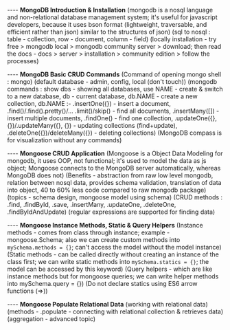 
---- **MongoDB Introduction & Installation** (mongodb is a nosql language and non-relational database management system; it's useful for javascript developers, because it uses bson format (lightweight, traversable, and efficient rather than json) similar to the structures of json) (sql to nosql : table - collection, row - document, column - field) (locally installation - try free > mongodb local > mongodb community server > download; then read the docs - docs > server > installation > community edition > follow the processes)

---- **MongoDB Basic CRUD Commands** (Command of opening mongo shell : mongo) (default database - admin, config, local (don't touch)) (mongodb commands : show dbs - showing all databases, use NAME - create & switch to a new database, db - current database, db.NAME - create a new collection, db.NAME :- .insertOne({}) - insert a document, .find()/.find().pretty()/... .limit()/skip() - find all documents, .insertMany([]) - insert multiple documents, .findOne() - find one collection, .updateOne({}, {})/.updateMany({}, {}) - updating collections (find+update), .deleteOne({})/deleteMany({}) - deleting collections) (MongoDB compass is for visualization without any commands)

---- **Mongoose CRUD Application** (Mongoose is a Object Data Modeling for mongodb, it uses OOP, not functional; it's used to model the data as js object; Mongoose connects to the MongoDB server automatically, whereas MongoDB does not) (Benefits - abstraction from raw low level mongodb, relation between nosql data, provides schema validation, translation of data into object, 40 to 60% less code compared to raw mongodb package) (topics - schema design, mongoose model using schema) (CRUD methods : .find, .findById, .save, .insertMany, .updateOne, .deleteOne, .findByIdAndUpdate) (regular expressions are supported for finding data)

---- **Mongoose Instance Methods, Static & Query Helpers** (Instance methods - comes from class through instance; example - mongoose.Schema; also we can create custom methods into `mySchema.methods = {}`; can't access the model without the model instance) (Static methods - can be called directly without creating an instance of the class first; we can write static methods into `mySchema.statics = {}`; the model can be accessed by this keyword) (Query helpers - which are like instance methods but for mongoose queries; we can write helper methods into mySchema.query = {}) (Do not declare statics using ES6 arrow functions (=>))

---- **Mongoose Populate Relational Data** (working with relational data) (methods - .populate - connecting with relational collection & retrieves data) (aggregation - advanced topic)

